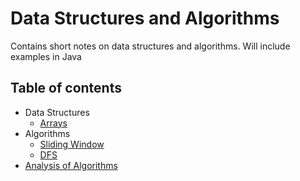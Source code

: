 # Data Structures and Algorithms

Contains short notes on data structures and algorithms.
Will include examples in Java

## Table of contents

* Data Structures
  * [Arrays](https://github.com/noelroy/data-structures-and-algorithms/tree/main/data-structures/arrays)
* Algorithms
  * [Sliding Window](https://github.com/noelroy/data-structures-and-algorithms/tree/main/algorithms/sliding-window)
  * [DFS](https://github.com/noelroy/data-structures-and-algorithms/tree/main/algorithms/dfs)
* [Analysis of Algorithms](https://github.com/noelroy/data-structures-and-algorithms/tree/main/analysis-of-algorithms)
